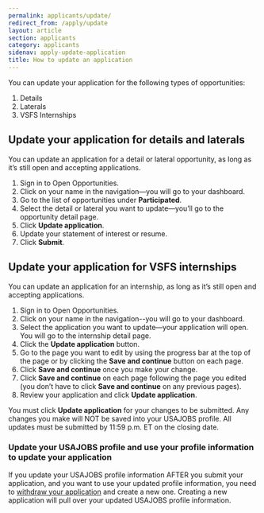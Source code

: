 ```yaml
---
permalink: applicants/update/
redirect_from: /apply/update
layout: article
section: applicants
category: applicants
sidenav: apply-update-application
title: How to update an application
---
```


You can update your application for the following types of opportunities:

1. Details
2. Laterals
3. VSFS Internships

## Update your application for details and laterals

You can update an application for a detail or lateral opportunity, as long as it’s still open and accepting applications.

1. Sign in to Open Opportunities.
2. Click on your name in the navigation—you will go to your dashboard.
3. Go to the list of opportunities under **Participated**.
4. Select the detail or lateral you want to update—you’ll go to the opportunity detail page.
5. Click **Update application**.
6. Update your statement of interest or resume.
7. Click **Submit**.

## Update your application for VSFS internships

You can update an application for an internship, as long as it’s still open and accepting applications.

1. Sign in to Open Opportunities.
2. Click on your name in the navigation--you will go to your dashboard.
3. Select the application you want to update—your application will open. You will go to the internship detail page.
4. Click the **Update application** button.
5. Go to the page you want to edit by using the progress bar at the top of the page or by clicking the **Save and continue** button on each page.
6. Click **Save and continue** once you make your change.
7. Click **Save and continue** on each page following the page you edited (you don’t have to click **Save and continue** on any previous pages).
9. Review your application and click **Update application**.

You must click **Update application** for your changes to be submitted. Any changes you make will NOT be saved into your USAJOBS profile. All updates must be submitted by 11:59 p.m. ET on the closing date. 

### Update your USAJOBS profile and use your profile information to update your application

If you update your USAJOBS profile information AFTER you submit your application, and you want to use your updated profile information, you need to [withdraw your application](withdraw-application) and create a new one. Creating a new application will pull over your updated USAJOBS profile information.

